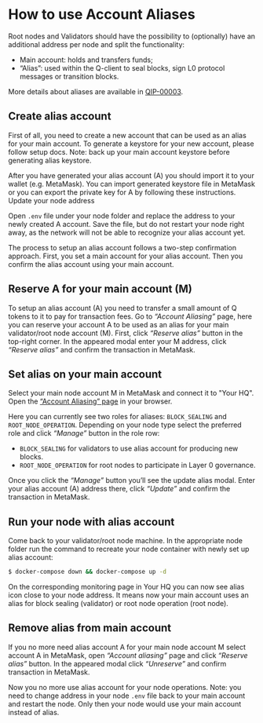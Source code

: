 # How to use Account Aliases

Root nodes and Validators should have the possibility to (optionally) have an additional address per node and split the functionality:

- Main account: holds and transfers funds;
- “Alias”: used within the Q-client to seal blocks, sign L0 protocol messages or transition blocks.

More details about aliases are available in [QIP-00003](https://gitlab.com/q-dev/QIPs/-/blob/463d59c24b890b7bf569be52e0480a584217cbda/QIPs/QIP-00003.adoc).

## Create alias account

First of all, you need to create a new account that can be used as an alias for your main account. To generate a keystore for your new account, please follow setup docs. Note: back up your main account keystore before generating alias keystore.

After you have generated your alias account (A) you should import it to your wallet (e.g. MetaMask). You can import generated keystore file in MetaMask or you can export the private key for A by following these instructions.
Update your node address

Open `.env` file under your node folder and replace the address to your newly created A account. Save the file, but do not restart your node right away, as the network will not be able to recognize your alias account yet.  

The process to setup an alias account follows a two-step confirmation approach. First, you set a main account for your alias account. Then you confirm the alias account using your main account. 

## Reserve A for your main account (M)

To setup an alias account (A) you need to transfer a small amount of Q tokens to it to pay for transaction fees.
Go to _“Account Aliasing”_ page, here you can reserve your account A to be used as an alias for your main validator/root node account (M). First, click _“Reserve alias”_ button in the top-right corner. In the appeared modal enter your M address, click _“Reserve alias”_ and confirm the transaction in MetaMask.

## Set alias on your main account

Select your main node account M in MetaMask and connect it to "Your HQ". Open the [“Account Aliasing” page](https://hq.q.org/account-aliasing) in your browser.

Here you can currently see two roles for aliases: `BLOCK_SEALING` and `ROOT_NODE_OPERATION`. Depending on your node type select the preferred role and click _“Manage”_ button in the role row:

- `BLOCK_SEALING` for validators to use alias account for producing new blocks.
- `ROOT_NODE_OPERATION` for root nodes to participate in Layer 0 governance.

Once you click the _“Manage”_ button you’ll see the update alias modal. Enter your alias account (A) address there, click _“Update”_ and confirm the transaction in MetaMask.

## Run your node with alias account

Come back to your validator/root node machine. In the appropriate node folder run the command to recreate your node container with newly set up alias account:

```bash
$ docker-compose down && docker-compose up -d
```

On the corresponding monitoring page in Your HQ you can now see alias icon close to your node address. It means now your main account uses an alias for block sealing (validator) or root node operation (root node).

## Remove alias from main account

If you no more need alias account A for your main node account M select account A in MetaMask, open _“Account aliasing”_ page and click _“Reserve alias”_ button. In the appeared modal click _“Unreserve”_ and confirm transaction in MetaMask.

Now you no more use alias account for your node operations. Note: you need to change address in your node `.env` file back to your main account and restart the node. Only then your node would use your main account instead of alias.

